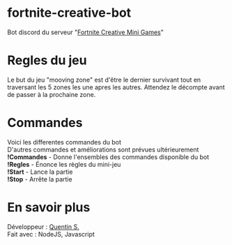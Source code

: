 # fortnite-creative-bot
Bot discord du serveur "<a href="https://discord.gg/FHSaR9">Fortnite Creative Mini Games</a>"
# Regles du jeu
Le but du jeu "mooving zone" est d'être le dernier survivant tout en traversant les 5 zones les une apres les autres.
Attendez le décompte avant de passer à la prochaine zone.
# Commandes
Voici les differentes commandes du bot <br>
D'autres commandes et améliorations sont prévues ultérieurement <br>
<b>!Commandes</b> - Donne l'ensembles des commandes disponible du bot<br>
<b>!Regles</b> - Énonce les règles du mini-jeu <br>
<b>!Start</b> - Lance la partie<br>
<b>!Stop</b> - Arrête la partie
# En savoir plus
Développeur : <a href="https://oganos.com">Quentin S.</a><br>
Fait avec : NodeJS, Javascript
